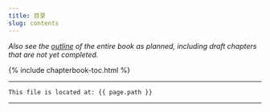 ```yaml
---
title: 目录
slug: contents
---
```


*Also see the [outline](outline) of the entire book as planned, including draft chapters that are not yet completed.*

{% include chapterbook-toc.html %}

---
```
This file is located at: {{ page.path }}
```
---
